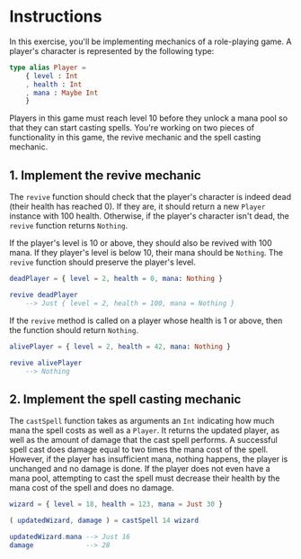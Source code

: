# Instructions

In this exercise, you'll be implementing mechanics of a role-playing game.
A player's character is represented by the following type:

```elm
type alias Player =
    { level : Int
    , health : Int
    , mana : Maybe Int
    }
```

Players in this game must reach level 10 before they unlock a mana pool so that they can start casting spells.
You're working on two pieces of functionality in this game, the revive mechanic and the spell casting mechanic.

## 1. Implement the revive mechanic

The `revive` function should check that the player's character is indeed dead (their health has reached 0).
If they are, it should return a new `Player` instance with 100 health.
Otherwise, if the player's character isn't dead, the `revive` function returns `Nothing`.

If the player's level is 10 or above, they should also be revived with 100 mana.
If they player's level is below 10, their mana should be `Nothing`.
The `revive` function should preserve the player's level.

```elm
deadPlayer = { level = 2, health = 0, mana: Nothing }

revive deadPlayer
    --> Just { level = 2, health = 100, mana = Nothing }
```

If the `revive` method is called on a player whose health is 1 or above, then the function should return `Nothing`.

```elm
alivePlayer = { level = 2, health = 42, mana: Nothing }

revive alivePlayer
    --> Nothing
```

## 2. Implement the spell casting mechanic

The `castSpell` function takes as arguments an `Int` indicating how much mana the spell costs as well as a `Player`.
It returns the updated player, as well as the amount of damage that the cast spell performs.
A successful spell cast does damage equal to two times the mana cost of the spell.
However, if the player has insufficient mana, nothing happens, the player is unchanged and no damage is done.
If the player does not even have a mana pool, attempting to cast the spell must decrease their health by the mana cost of the spell and does no damage.

```elm
wizard = { level = 18, health = 123, mana = Just 30 }

( updatedWizard, damage ) = castSpell 14 wizard

updatedWizard.mana --> Just 16
damage             --> 28
```
